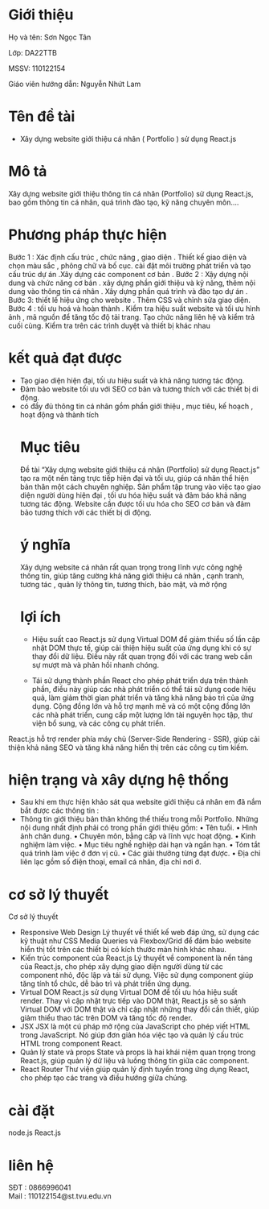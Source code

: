 # Giới thiệu
Họ và tên: Sơn Ngọc Tân

Lớp: DA22TTB

MSSV: 110122154

Giáo viên hướng dẫn: Nguyễn Nhứt Lam
# Tên đề tài 
-	Xây dựng website giới thiệu cá nhân ( Portfolio ) sử dụng React.js
# Mô tả 
Xây dựng website giới thiệu thông tin cá nhân (Portfolio) sử dụng React.js, bao gồm thông tin cá nhân, quá trình đào tạo, kỹ năng chuyên môn....
# Phương pháp thực hiện 
Bước 1 : Xác định cấu trúc , chức năng , giao diện . Thiết kế giao diện và chọn màu sắc , phông chữ và bố cục. cài đặt môi trường phát triển và tạo cấu trúc dự án .Xây dựng các component cơ bản . 
Bước 2 : Xậy dựng nội dung và chức năng cơ bản . xây dựng phần giới thiệu và kỹ năng, thêm nội dung vào thông tin cá nhân . Xây dựng phần quá trình và đào tạo dự án . 
Bước 3: thiết lế hiệu ứng cho website . Thêm CSS và chỉnh sửa giao diện.
 Bước 4 : tối ưu hoá và hoàn thành .
 Kiểm tra hiệu suất website và tối ưu hình ảnh , mã nguồn để tăng tốc độ tải trang. Tạo chức năng liên hệ và kiểm trả cuối cùng. Kiểm tra trên các trình duyệt và thiết bị khác nhau
 # kết quả đạt được 
 + Tạo giao diện hiện đại, tối ưu hiệu suất và khả năng tương tác động.
+ Đảm bảo website tối ưu với SEO cơ bản và tương thích với các thiết bị di động.
+ có đầy đủ thông tin cá nhân gồm phần giới thiệu , mục tiêu, kế hoạch , hoạt động và thành tích
  # Mục tiêu
  Đề tài “Xây dựng website giới thiệu cá nhân (Portfolio) sử dụng React.js” tạo ra một nền tảng trực tiếp hiện đại và tối ưu, giúp cá nhân thể hiện bản thân một cách chuyên nghiệp. Sản phẩm tập trung vào việc tạo giao diện người dùng hiện đại , tối ưu hóa hiệu suất và đảm báo khả năng tương tác động. Website cần được tối ưu hóa cho SEO cơ bản và đảm bảo tương thích với các thiết bị di động.
  # ý nghĩa
  Xây dựng website cá nhân rất quan trọng trong lĩnh vực công nghệ thông tin, giúp tăng cường khả năng giới thiệu cá nhân , cạnh tranh, tương tác , quản lý thông tin, tương thích, bảo mật, và mở rộng
  # lợi ích
   + Hiệu suất cao
 React.js sử dụng Virtual DOM để giảm thiểu số lần cập nhật DOM thực tế, giúp cải thiện hiệu suất của ứng dụng khi có sự thay đổi dữ liệu. Điều này rất quan trọng đối với các trang web cần sự mượt mà và phản hồi nhanh chóng.

	+ Tái sử dụng thành phần 
React cho phép phát triển dựa trên thành phần, điều này giúp các nhà phát triển có thể tái sử dụng code hiệu quả, làm giảm thời gian phát triển và tăng khả năng bảo trì của ứng dụng.
Cộng đồng lớn và hỗ trợ mạnh mẽ và có một cộng đồng lớn các nhà phát triển, cung cấp một lượng lớn tài nguyên học tập, thư viện bổ sung, và các công cụ phát triển.

React.js hỗ trợ render phía máy chủ (Server-Side Rendering - SSR), giúp cải thiện khả năng SEO và tăng khả năng hiển thị trên các công cụ tìm kiếm.
# hiện trạng và xây dựng hệ thống
-	Sau khi em thực hiện khảo sát qua website giới thiệu cá nhân em đã nắm bắt được các thông tin :
-	Thông tin giới thiệu bản thân không thể thiếu trong mỗi Portfolio. Những nội dung nhất định phải có trong phần giới thiệu gồm: 
•	Tên tuổi.
•	Hình ảnh chân dung.
•	Chuyên môn, bằng cấp và lĩnh vực hoạt động.
•	Kinh nghiệm làm việc.
•	Mục tiêu nghề nghiệp dài hạn và ngắn hạn.
•	Tóm tắt quá trình làm việc ở đơn vị cũ.
•	Các giải thưởng từng đạt được.
•	Địa chỉ liên lạc gồm số điện thoại, email cá nhân, địa chỉ nơi ở.
# cơ sở lý thuyết
Cơ sở lý thuyết
+	Responsive Web Design
Lý thuyết về thiết kế web đáp ứng, sử dụng các kỹ thuật như CSS Media Queries và Flexbox/Grid để đảm bảo website hiển thị tốt trên các thiết bị có kích thước màn hình khác nhau.
+	Kiến trúc component của React.js
Lý thuyết về component là nền tảng của React.js, cho phép xây dựng giao diện người dùng từ các component nhỏ, độc lập và tái sử dụng. Việc sử dụng component giúp tăng tính tổ chức, dễ bảo trì và phát triển ứng dụng.
+	Virtual DOM
React.js sử dụng Virtual DOM để tối ưu hóa hiệu suất render. Thay vì cập nhật trực tiếp vào DOM thật, React.js sẽ so sánh Virtual DOM với DOM thật và chỉ cập nhật những thay đổi cần thiết, giúp giảm thiểu thao tác trên DOM và tăng tốc độ render.
+	JSX
JSX là một cú pháp mở rộng của JavaScript cho phép viết HTML trong JavaScript. Nó giúp đơn giản hóa việc tạo và quản lý cấu trúc HTML trong component React.
+	Quản lý state và props
State và props là hai khái niệm quan trọng trong React.js, giúp quản lý dữ liệu và luồng thông tin giữa các component.
+	React Router
Thư viện giúp quản lý định tuyến trong ứng dụng React, cho phép tạo các trang và điều hướng giữa chúng.
# cài đặt
node.js
React.js
# liên hệ
<div>SĐT : 0866996041</div>
Mail : 110122154@st.tvu.edu.vn


